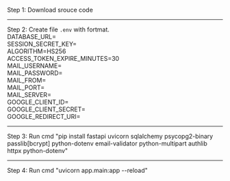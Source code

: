 Step 1: Download srouce code <hr/>
Step 2: Create file `.env` with fortmat.<br/>
DATABASE_URL= <br/>
SESSION_SECRET_KEY= <br/>
ALGORITHM=HS256 <br/>
ACCESS_TOKEN_EXPIRE_MINUTES=30 <br/>
MAIL_USERNAME= <br/>
MAIL_PASSWORD= <br/>
MAIL_FROM= <br/>
MAIL_PORT= <br/>
MAIL_SERVER= <br/>
GOOGLE_CLIENT_ID= <br/>
GOOGLE_CLIENT_SECRET= <br/>
GOOGLE_REDIRECT_URI=
<hr/>
Step 3: Run cmd "pip install fastapi uvicorn sqlalchemy psycopg2-binary passlib[bcrypt] python-dotenv email-validator python-multipart authlib httpx python-dotenv" <hr/>
Step 4: Run cmd "uvicorn app.main:app --reload"

